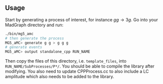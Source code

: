 ## Usage
Start by generating a process of interest, for instance $gg \to 3g$.
Go into your MadGraph directory and run:

```bash
./bin/mg5_amc
# then generate the process
MG5_aMC> generate g g > g g g
# generate events
MG5_aMC> output standalone_cpp RUN_NAME
```

Then copy the files of this directory, i.e. `template_files`, into `RUN_NAME/SubProcesses/P*/`. You should be able to compile the library after modifying. You also need to update CPPProcess.cc to also include a LC amplitude which also needs to be added to the library.

